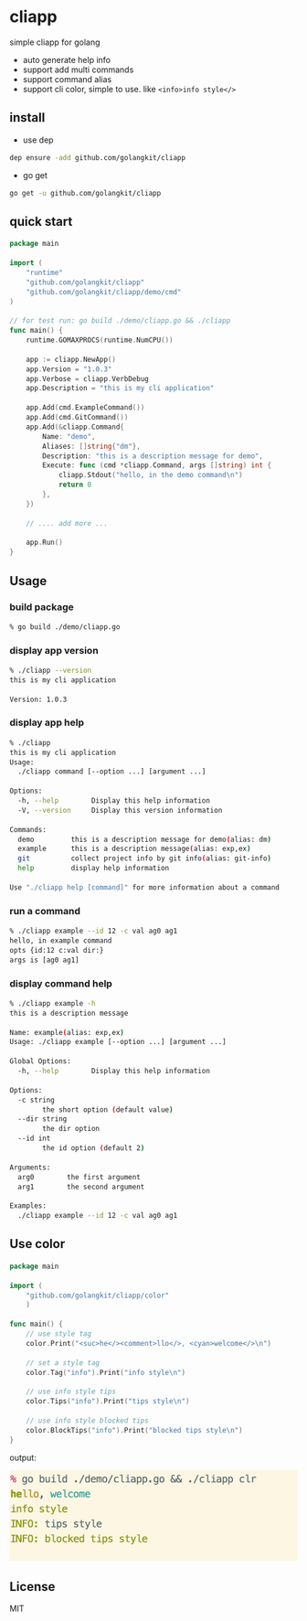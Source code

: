 # cliapp 

simple cliapp for golang

- auto generate help info
- support add multi commands
- support command alias
- support cli color, simple to use. like `<info>info style</>`

## install

- use dep

```bash
dep ensure -add github.com/golangkit/cliapp
```

- go get

```bash
go get -u github.com/golangkit/cliapp
```

## quick start

```go 
package main

import (
    "runtime"
    "github.com/golangkit/cliapp"
    "github.com/golangkit/cliapp/demo/cmd"
)

// for test run: go build ./demo/cliapp.go && ./cliapp
func main() {
    runtime.GOMAXPROCS(runtime.NumCPU())

    app := cliapp.NewApp()
    app.Version = "1.0.3"
    app.Verbose = cliapp.VerbDebug
    app.Description = "this is my cli application"

    app.Add(cmd.ExampleCommand())
    app.Add(cmd.GitCommand())
    app.Add(&cliapp.Command{
        Name: "demo",
        Aliases: []string{"dm"},
        Description: "this is a description message for demo",
        Execute: func (cmd *cliapp.Command, args []string) int {
            cliapp.Stdout("hello, in the demo command\n")
            return 0
        },
    })

    // .... add more ...

    app.Run()
}
```

## Usage

### build package 

```bash
% go build ./demo/cliapp.go                                                           
```

### display app version

```bash
% ./cliapp --version
this is my cli application

Version: 1.0.3                                                           
```

### display app help

```bash
% ./cliapp                                                            
this is my cli application
Usage:
  ./cliapp command [--option ...] [argument ...]

Options:
  -h, --help        Display this help information
  -V, --version     Display this version information

Commands:
  demo         this is a description message for demo(alias: dm)
  example      this is a description message(alias: exp,ex)
  git          collect project info by git info(alias: git-info)
  help         display help information

Use "./cliapp help [command]" for more information about a command

```

### run a command

```bash
% ./cliapp example --id 12 -c val ag0 ag1                          
hello, in example command
opts {id:12 c:val dir:}
args is [ag0 ag1]

```

### display command help

```bash
% ./cliapp example -h                                                
this is a description message

Name: example(alias: exp,ex)
Usage: ./cliapp example [--option ...] [argument ...]

Global Options:
  -h, --help        Display this help information

Options:
  -c string
        the short option (default value)
  --dir string
        the dir option
  --id int
        the id option (default 2)

Arguments:
  arg0        the first argument
  arg1        the second argument
 
Examples:
  ./cliapp example --id 12 -c val ag0 ag1

```

## Use color

```go
package main

import (
    "github.com/golangkit/cliapp/color"
    )

func main() {
    // use style tag
	color.Print("<suc>he</><comment>llo</>, <cyan>welcome</>\n")

	// set a style tag
	color.Tag("info").Print("info style\n")

	// use info style tips
	color.Tips("info").Print("tips style\n")

	// use info style blocked tips
	color.BlockTips("info").Print("blocked tips style\n")
}
```

output:

![colored-out](./demo/colored-out.jpg)


## License

MIT
